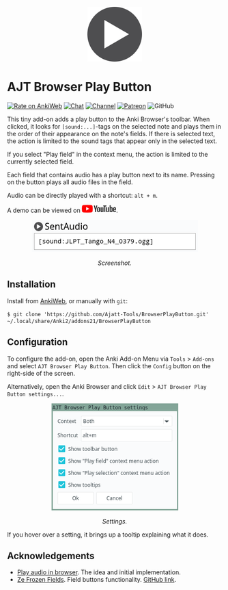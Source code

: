 <p align="center"><img src="icons/play.png" alt="icon" width="128px"></p>

# AJT Browser Play Button

[![Rate on AnkiWeb](https://glutanimate.com/logos/ankiweb-rate.svg)](https://ankiweb.net/shared/info/182970692)
[![Chat](https://img.shields.io/badge/chat-join-green)](https://tatsumoto-ren.github.io/blog/join-our-community.html)
[![Channel](https://shields.io/badge/channel-subscribe-blue?logo=telegram&color=3faee8)](https://t.me/ajatt_tools)
[![Patreon](https://img.shields.io/badge/patreon-support-orange)](https://www.patreon.com/bePatron?u=43555128)
![GitHub](https://img.shields.io/github/license/Ajatt-Tools/BrowserPlayButton)

This tiny add-on adds a play button to the Anki Browser's toolbar.
When clicked, it looks for `[sound:...]`-tags on the selected note
and plays them in the order of their appearance on the note's fields.
If there is selected text, the action is limited to the sound tags
that appear only in the selected text.

If you select "Play field" in the context menu,
the action is limited to the currently selected field.

Each field that contains audio has a play button next to its name.
Pressing on the button plays all audio files in the field.

Audio can be directly played with a shortcut: `alt + m`.

A demo can be viewed on
<a target="_blank" href="https://youtu.be/9rpHtTrk2TM"><img src=".github/youtube_logo.webp" width="80px"></a>.

<p align="center"><img src=".github/play_button.webp" alt="screenshot"></p>
<p align="center"><i>Screenshot.</i></p>

## Installation

Install from [AnkiWeb](https://ankiweb.net/shared/info/182970692), or manually with `git`:

```
$ git clone 'https://github.com/Ajatt-Tools/BrowserPlayButton.git' ~/.local/share/Anki2/addons21/BrowserPlayButton
```

## Configuration

To configure the add-on, open the Anki Add-on Menu
via `Tools` > `Add-ons` and select `AJT Browser Play Button`.
Then click the `Config` button on the right-side of the screen.

Alternatively, open the Anki Browser and click `Edit` > `AJT Browser Play Button settings...`.

<p align="center"><img src=".github/settings.webp" alt="screenshot"></p>
<p align="center"><i>Settings.</i></p>

If you hover over a setting, it brings up a tooltip explaining what it does.

## Acknowledgements

* [Play audio in browser](https://ankiweb.net/shared/info/388541036). The idea and initial implementation.
* [Ze Frozen Fields](https://ankiweb.net/shared/info/94610912). Field buttons functionality.
[GitHub link](https://github.com/hgiesel/anki_frozen_fields).

